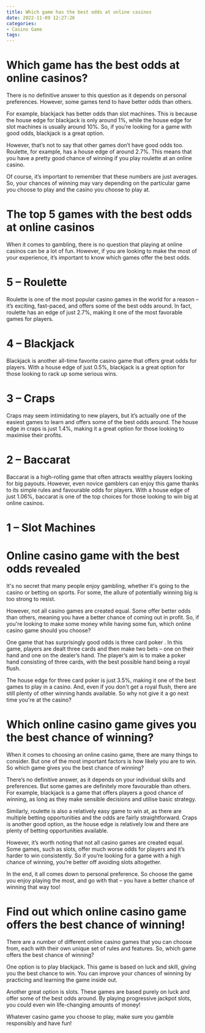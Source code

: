 ```yaml
---
title: Which game has the best odds at online casinos
date: 2022-11-09 12:27:26
categories:
- Casino Game
tags:
---
```



#  Which game has the best odds at online casinos?

There is no definitive answer to this question as it depends on personal preferences. However, some games tend to have better odds than others.

For example, blackjack has better odds than slot machines. This is because the house edge for blackjack is only around 1%, while the house edge for slot machines is usually around 10%. So, if you’re looking for a game with good odds, blackjack is a great option.

However, that’s not to say that other games don’t have good odds too. Roulette, for example, has a house edge of around 2.7%. This means that you have a pretty good chance of winning if you play roulette at an online casino.

Of course, it’s important to remember that these numbers are just averages. So, your chances of winning may vary depending on the particular game you choose to play and the casino you choose to play at.

#  The top 5 games with the best odds at online casinos

When it comes to gambling, there is no question that playing at online casinos can be a lot of fun. However, if you are looking to make the most of your experience, it’s important to know which games offer the best odds.

# 5 – Roulette

Roulette is one of the most popular casino games in the world for a reason – it’s exciting, fast-paced, and offers some of the best odds around. In fact, roulette has an edge of just 2.7%, making it one of the most favorable games for players.

# 4 – Blackjack

Blackjack is another all-time favorite casino game that offers great odds for players. With a house edge of just 0.5%, blackjack is a great option for those looking to rack up some serious wins.

# 3 – Craps

Craps may seem intimidating to new players, but it’s actually one of the easiest games to learn and offers some of the best odds around. The house edge in craps is just 1.4%, making it a great option for those looking to maximise their profits.

# 2 – Baccarat

Baccarat is a high-rolling game that often attracts wealthy players looking for big payouts. However, even novice gamblers can enjoy this game thanks to its simple rules and favourable odds for players. With a house edge of just 1.06%, baccarat is one of the top choices for those looking to win big at online casinos.

# 1 – Slot Machines


#  Online casino game with the best odds revealed

It's no secret that many people enjoy gambling, whether it's going to the casino or betting on sports. For some, the allure of potentially winning big is too strong to resist.

However, not all casino games are created equal. Some offer better odds than others, meaning you have a better chance of coming out in profit. So, if you're looking to make some money while having some fun, which online casino game should you choose?

One game that has surprisingly good odds is three card poker . In this game, players are dealt three cards and then make two bets – one on their hand and one on the dealer’s hand. The player’s aim is to make a poker hand consisting of three cards, with the best possible hand being a royal flush.

The house edge for three card poker is just 3.5%, making it one of the best games to play in a casino. And, even if you don't get a royal flush, there are still plenty of other winning hands available. So why not give it a go next time you're at the casino?

#  Which online casino game gives you the best chance of winning?

When it comes to choosing an online casino game, there are many things to consider. But one of the most important factors is how likely you are to win. So which game gives you the best chance of winning?

There’s no definitive answer, as it depends on your individual skills and preferences. But some games are definitely more favourable than others. For example, blackjack is a game that offers players a good chance of winning, as long as they make sensible decisions and utilise basic strategy.

Similarly, roulette is also a relatively easy game to win at, as there are multiple betting opportunities and the odds are fairly straightforward. Craps is another good option, as the house edge is relatively low and there are plenty of betting opportunities available.

However, it’s worth noting that not all casino games are created equal. Some games, such as slots, offer much worse odds for players and it’s harder to win consistently. So if you’re looking for a game with a high chance of winning, you’re better off avoiding slots altogether.

In the end, it all comes down to personal preference. So choose the game you enjoy playing the most, and go with that – you have a better chance of winning that way too!

#  Find out which online casino game offers the best chance of winning!

There are a number of different online casino games that you can choose from, each with their own unique set of rules and features. So, which game offers the best chance of winning?

One option is to play blackjack. This game is based on luck and skill, giving you the best chance to win. You can improve your chances of winning by practicing and learning the game inside out.

Another great option is slots. These games are based purely on luck and offer some of the best odds around. By playing progressive jackpot slots, you could even win life-changing amounts of money!

Whatever casino game you choose to play, make sure you gamble responsibly and have fun!